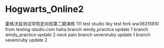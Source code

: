 # Hogwarts_Online2

霍格沃兹测试学院定向班第二期演练
111
test studio
liky test fork
ww36315610
from testing-studio.com
haha
branch windy_practice update 1
branch windy_practice update 2
neck pain
branch seveniruby update 1
branch seveniruby update 2

